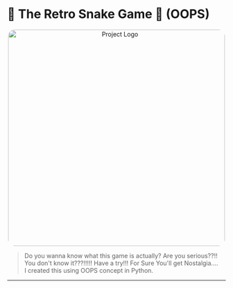 # 🌟 The Retro Snake Game 🐍 (OOPS)

<p align="center">
  <img src="https://img.freepik.com/free-vector/quiz-neon-sign_1262-19629.jpg?t=st=1737395290~exp=1737398890~hmac=3abc7352653d4fbd844d597486b57041facfedd9086f164b0523f637b12d1dce&w=1380" alt="Project Logo" width="150" style="border-radius: 15px; width: 500px;">
</p>

> Do you wanna know what this game is actually? Are you serious??!! You don't know it???!!!!! Have a try!!! For Sure You'll get Nostalgia....
> <br>
> I created this using OOPS concept in Python.

---
